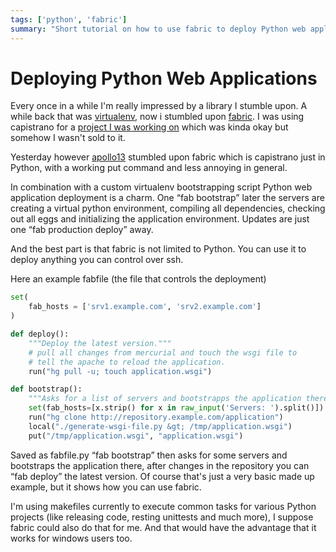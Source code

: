 ```yaml
---
tags: ['python', 'fabric']
summary: "Short tutorial on how to use fabric to deploy Python web applications."
---
```


# Deploying Python Web Applications

Every once in a while I'm really impressed by a library I stumble upon.
A while back that was [virtualenv](http://lucumr.pocoo.org/cogitations/2008/07/05/virtualenv-to-the-rescue/),
now i stumbled upon [fabric](http://www.nongnu.org/fab/). I was using
capistrano for a [project I was working on](http://www.plurk.com/)
which was kinda okay but somehow I wasn't sold to it.

Yesterday however [apollo13](http://djangopeople.net/apollo13/)
stumbled upon fabric which is capistrano just in Python, with a working
put command and less annoying in general.

In combination with a custom virtualenv bootstrapping script Python web
application deployment is a charm. One “fab bootstrap” later the servers
are creating a virtual python environment, compiling all dependencies,
checking out all eggs and initializing the application environment.
Updates are just one “fab production deploy” away.

And the best part is that fabric is not limited to Python. You can use
it to deploy anything you can control over ssh.

Here an example fabfile (the file that controls the deployment)

```python
set(
    fab_hosts = ['srv1.example.com', 'srv2.example.com']
)

def deploy():
    """Deploy the latest version."""
    # pull all changes from mercurial and touch the wsgi file to
    # tell the apache to reload the application.
    run("hg pull -u; touch application.wsgi")

def bootstrap():
    """Asks for a list of servers and bootstrapps the application there."""
    set(fab_hosts=[x.strip() for x in raw_input('Servers: ').split()])
    run("hg clone http://repository.example.com/application")
    local("./generate-wsgi-file.py &gt; /tmp/application.wsgi")
    put("/tmp/application.wsgi", "application.wsgi")
```

Saved as fabfile.py “fab bootstrap” then asks for some servers and
bootstraps the application there, after changes in the repository you
can “fab deploy” the latest version. Of course that's just a very basic
made up example, but it shows how you can use fabric.

I'm using makefiles currently to execute common tasks for various Python
projects (like releasing code, resting unittests and much more), I
suppose fabric could also do that for me. And that would have the
advantage that it works for windows users too.
